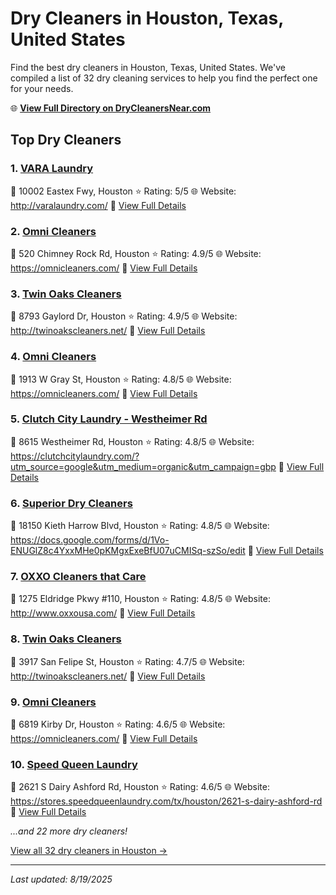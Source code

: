# Dry Cleaners in Houston, Texas, United States

Find the best dry cleaners in Houston, Texas, United States. We've compiled a list of 32 dry cleaning services to help you find the perfect one for your needs.

🌐 **[View Full Directory on DryCleanersNear.com](https://drycleanersnear.com/city/US/Texas/Houston)**

## Top Dry Cleaners

### 1. [VARA Laundry](https://drycleanersnear.com/dryCleaner/68a3db28e0c395148228b51d/vara-laundry)
📍 10002 Eastex Fwy, Houston
⭐ Rating: 5/5
🌐 Website: http://varalaundry.com/
🔗 [View Full Details](https://drycleanersnear.com/dryCleaner/68a3db28e0c395148228b51d/vara-laundry)

### 2. [Omni Cleaners](https://drycleanersnear.com/dryCleaner/68a3db00e0c395148228b2ce/omni-cleaners)
📍 520 Chimney Rock Rd, Houston
⭐ Rating: 4.9/5
🌐 Website: https://omnicleaners.com/
🔗 [View Full Details](https://drycleanersnear.com/dryCleaner/68a3db00e0c395148228b2ce/omni-cleaners)

### 3. [Twin Oaks Cleaners](https://drycleanersnear.com/dryCleaner/68a3db67e0c395148228b6d0/twin-oaks-cleaners)
📍 8793 Gaylord Dr, Houston
⭐ Rating: 4.9/5
🌐 Website: http://twinoakscleaners.net/
🔗 [View Full Details](https://drycleanersnear.com/dryCleaner/68a3db67e0c395148228b6d0/twin-oaks-cleaners)

### 4. [Omni Cleaners](https://drycleanersnear.com/dryCleaner/68a3db0ae0c395148228b449/omni-cleaners)
📍 1913 W Gray St, Houston
⭐ Rating: 4.8/5
🌐 Website: https://omnicleaners.com/
🔗 [View Full Details](https://drycleanersnear.com/dryCleaner/68a3db0ae0c395148228b449/omni-cleaners)

### 5. [Clutch City Laundry - Westheimer Rd](https://drycleanersnear.com/dryCleaner/68a3db10e0c395148228b488/clutch-city-laundry-westheimer-rd)
📍 8615 Westheimer Rd, Houston
⭐ Rating: 4.8/5
🌐 Website: https://clutchcitylaundry.com/?utm_source=google&utm_medium=organic&utm_campaign=gbp
🔗 [View Full Details](https://drycleanersnear.com/dryCleaner/68a3db10e0c395148228b488/clutch-city-laundry-westheimer-rd)

### 6. [Superior Dry Cleaners](https://drycleanersnear.com/dryCleaner/68a3db42e0c395148228b5c2/superior-dry-cleaners)
📍 18150 Kieth Harrow Blvd, Houston
⭐ Rating: 4.8/5
🌐 Website: https://docs.google.com/forms/d/1Vo-ENUGlZ8c4YxxMHe0pKMgxExeBfU07uCMISq-szSo/edit
🔗 [View Full Details](https://drycleanersnear.com/dryCleaner/68a3db42e0c395148228b5c2/superior-dry-cleaners)

### 7. [OXXO Cleaners that Care](https://drycleanersnear.com/dryCleaner/68a3db73e0c395148228b72f/oxxo-cleaners-that-care)
📍 1275 Eldridge Pkwy #110, Houston
⭐ Rating: 4.8/5
🌐 Website: http://www.oxxousa.com/
🔗 [View Full Details](https://drycleanersnear.com/dryCleaner/68a3db73e0c395148228b72f/oxxo-cleaners-that-care)

### 8. [Twin Oaks Cleaners](https://drycleanersnear.com/dryCleaner/68a3db84e0c395148228c27a/twin-oaks-cleaners)
📍 3917 San Felipe St, Houston
⭐ Rating: 4.7/5
🌐 Website: http://twinoakscleaners.net/
🔗 [View Full Details](https://drycleanersnear.com/dryCleaner/68a3db84e0c395148228c27a/twin-oaks-cleaners)

### 9. [Omni Cleaners](https://drycleanersnear.com/dryCleaner/68a3dafee0c395148228b28f/omni-cleaners)
📍 6819 Kirby Dr, Houston
⭐ Rating: 4.6/5
🌐 Website: https://omnicleaners.com/
🔗 [View Full Details](https://drycleanersnear.com/dryCleaner/68a3dafee0c395148228b28f/omni-cleaners)

### 10. [Speed Queen Laundry](https://drycleanersnear.com/dryCleaner/68a3db1ce0c395148228b4df/speed-queen-laundry)
📍 2621 S Dairy Ashford Rd, Houston
⭐ Rating: 4.6/5
🌐 Website: https://stores.speedqueenlaundry.com/tx/houston/2621-s-dairy-ashford-rd
🔗 [View Full Details](https://drycleanersnear.com/dryCleaner/68a3db1ce0c395148228b4df/speed-queen-laundry)


*...and 22 more dry cleaners!*

[View all 32 dry cleaners in Houston →](https://drycleanersnear.com/city/US/Texas/Houston)

---

*Last updated: 8/19/2025*
